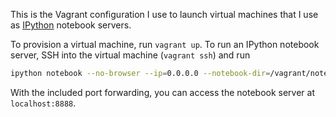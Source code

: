 This is the Vagrant configuration I use to launch virtual machines that I use as [IPython](http://ipython.org/) notebook servers.

To provision a virtual machine, run `vagrant up`.  To run an IPython notebook server, SSH into the virtual machine (`vagrant ssh`) and run

```bash
ipython notebook --no-browser --ip=0.0.0.0 --notebook-dir=/vagrant/notebooks
```

With the included port forwarding, you can access the notebook server at `localhost:8888`.
